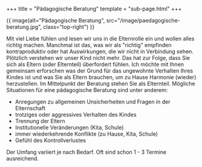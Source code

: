 +++
title = "Pädagogische Beratung"
template = "sub-page.html"
+++

{{ image(alt="Pädagogische Beratung", src="/image/paedagogische-beratung.jpg", class="top-right") }}

Mit viel Liebe fühlen und lesen wir uns in die Elternrolle ein und wollen alles richtig machen. Manchmal ist das, was wir als "richtig" empfinden kontraproduktiv oder hat Auswirkungen, die wir nicht in Verbindung sehen. Plötzlich verstehen wir unser Kind nicht mehr. Das hat zur Folge, dass Sie sich als Eltern (oder Elternteil) überfordert fühlen. Ich möchte mit Ihnen gemeinsam erforschen was der Grund für das ungewohnte Verhalten Ihres Kindes ist und was Sie als Eltern brauchen, um zu Hause Harmonie (wieder) herzustellen. Im Mittelpunkt der Beratung stehen Sie als Elternteil. Mögliche Situationen für eine pädagogische Beratung sind unter anderem:

* Anregungen zu allgemeinen Unsicherheiten und Fragen in der Elternschaft
* trotziges oder aggressives Verhalten des Kindes
* Trennung der Eltern
* Institutionelle Veränderungen (Kita, Schule)
* immer wiederkehrende Konflikte (zu Hause, Kita, Schule)
* Gefühl des Kontrollverlustes ​

Der Umfang variiert je nach Bedarf. Oft sind schon 1 - 3 Termine ausreichend.
